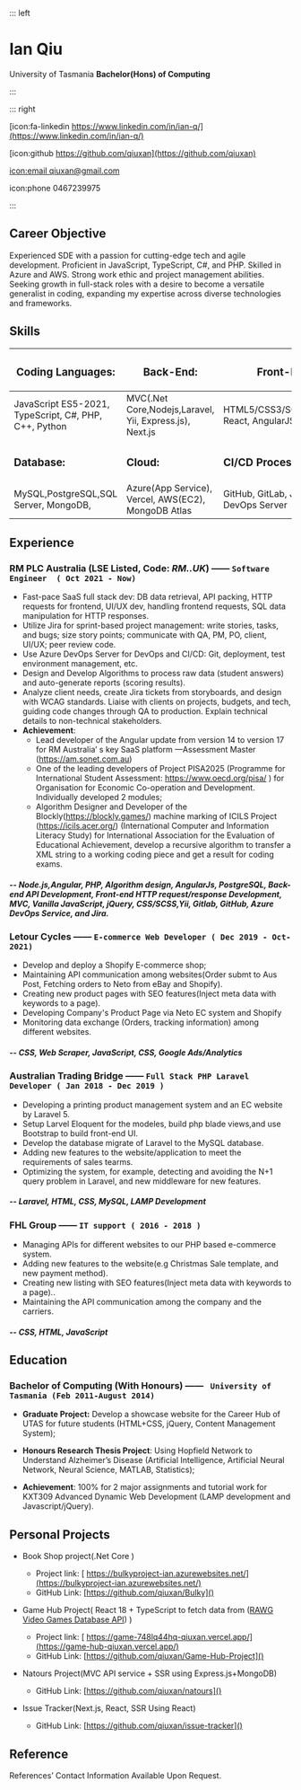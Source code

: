 ::: left

# Ian Qiu

University of Tasmania
**Bachelor(Hons) of Computing**

:::

::: right

[icon:fa-linkedin  https://www.linkedin.com/in/ian-q/](https://www.linkedin.com/in/ian-q/)

[icon:github https://github.com/qiuxan](https://github.com/qiuxan)

[icon:email qiuxan@gmail.com](mailto:qiuxan@gmail.com)

icon:phone 0467239975

:::

## Career Objective

Experienced SDE with a passion for cutting-edge tech and agile development. Proficient in JavaScript, TypeScript, C#, and PHP. Skilled in Azure and AWS. Strong work ethic and project management abilities. Seeking growth in full-stack roles with a desire to become a versatile generalist in coding, expanding my expertise across diverse technologies and frameworks.

## Skills

| <h3>Coding Languages:</h3>                            | <h3>Back-End:</h3>                                      | <h3>Front-End:</h3>                               |
| ----------------------------------------------------- | ------------------------------------------------------- | ------------------------------------------------- |
| JavaScript ES5-2021, TypeScript, C#, PHP, C++, Python | MVC(.Net Core,Nodejs,Laravel, Yii, Express.js), Next.js | HTML5/CSS3/SCSS,Angular, React, AngularJS, jQuery |
| <h3>Database:</h3>                                    | <h3>Cloud:</h3>                                         | <h3>CI/CD Process:</h3>                           |
| MySQL,PostgreSQL,SQL Server, MongoDB,                 | Azure(App Service), Vercel, AWS(EC2), MongoDB Atlas     | GitHub, GitLab, Jira,Azure DevOps Server          |

## Experience
### RM PLC Australia (LSE Listed, Code: *RM..UK*) —— `Software Engineer  ( Oct 2021 - Now)`
* Fast-pace SaaS full stack dev: DB data retrieval, API packing, HTTP requests for frontend, UI/UX dev, handling frontend requests, SQL data manipulation for HTTP responses.
* Utilize Jira for sprint-based project management: write stories, tasks, and bugs; size story points; communicate with QA, PM, PO, client, UI/UX; peer review code.
* Use Azure DevOps Server for DevOps and CI/CD: Git, deployment, test environment management, etc.
* Design and Develop Algorithms to process raw data (student answers) and auto-generate reports (scoring results).
* Analyze client needs, create Jira tickets from storyboards, and design with WCAG standards. Liaise with clients on projects, budgets, and tech, guiding code changes through QA to production. Explain technical details to non-technical stakeholders.
* ****Achievement****: 
  * Lead developer of the Angular update from version 14 to version 17 for RM Australia’ s key SaaS platform —Assessment Master (https://am.sonet.com.au)
  * One of the leading developers of Project PISA2025 (Programme for International Student Assessment: https://www.oecd.org/pisa/ ) for Organisation for Economic Co-operation and Development. Individually developed 2 modules;
  * Algorithm Designer and Developer of the Blockly(https://blockly.games/) machine marking of ICILS Project (https://icils.acer.org/) (International Computer and Information Literacy Study) for International Association for the Evaluation of Educational Achievement, develop a recursive algorithm to transfer a XML string to a working coding piece and get a result for coding exams.
 ##### -- Node.js,Angular, PHP, Algorithm design, AngularJs, PostgreSQL, Back-end API Development, Front-end HTTP request/response Development, MVC, Vanilla JavaScript, jQuery, CSS/SCSS,Yii, Gitlab, GitHub, Azure DevOps Service, and Jira.
### Letour Cycles —— `E-commerce Web Developer ( Dec 2019 - Oct-2021)`
* Develop and deploy a Shopify E-commerce shop;
* Maintaining API communication among websites(Order submt to Aus Post, Fetching orders to Neto from eBay and Shopify).
* Creating new product pages with SEO features(Inject meta data with keywords to a page).
* Developing Company's Product Page via Neto EC system and Shopify
* Monitoring data exchange (Orders, tracking information) among different websites.
##### -- CSS, Web Scraper, JavaScript, CSS, Google Ads/Analytics
### Australian Trading Bridge —— `Full Stack PHP Laravel Developer ( Jan 2018 - Dec 2019 )`
* Developing a printing product management system and an EC website by Laravel 5.
* Setup Larvel Eloquent for the modeles, build php blade views,and use Bootstrap to build front-end UI.
* Develop the database migrate of Laravel to the MySQL database.
* Adding new features to the website/application to meet the requirements of sales tearms.
* Optimizing the system, for example, detecting and avoiding the N+1 query problem in Laravel, and new middleware for new features.
##### --  Laravel, HTML, CSS, MySQL, LAMP Development
### FHL Group —— `IT support ( 2016 - 2018 )`
* Managing APIs for different websites to our PHP based e-commerce system.
* Adding new features to the website(e.g Christmas Sale template, and new payment method).
* Creating new listing with SEO features(Inject meta data with keywords to a page)..
* Maintaining the API communication among the company and the carriers.
##### -- CSS, HTML, JavaScript
## Education
### Bachelor of Computing (With Honours) ——  ` University of Tasmania (Feb 2011-August 2014)`
* **Graduate Project:** Develop a showcase website for the Career Hub of UTAS for future students (HTML+CSS, jQuery, Content Management System);

* **Honours Research Thesis Project**: Using Hopfield Network to Understand Alzheimer’s Disease (Artificial Intelligence, Artificial Neural Network, Neural Science,  MATLAB, Statistics);

* **Achievement**: 100% for 2 major assignments and tutorial work for KXT309 Advanced Dynamic Web Development (LAMP development and Javascript/jQuery).

## Personal Projects

* Book Shop project(.Net Core )
  
  * Project link: [ https://bulkyproject-ian.azurewebsites.net/](https://bulkyproject-ian.azurewebsites.net/)   
  * GitHub Link: [https://github.com/qiuxan/Bulky]()

* Game Hub Project( React 18 + TypeScript to fetch data from ([RAWG Video Games Database API](https://api.rawg.io/docs/)) )
  
  * Project link: [ https://game-748lq44hq-qiuxan.vercel.app/](https://game-hub-qiuxan.vercel.app/)   
  * GitHub Link: [https://github.com/qiuxan/Game-Hub-Project]()

* Natours Project(MVC API service + SSR using Express.js+MongoDB)
  
  * GitHub Link: [https://github.com/qiuxan/natours]()

* Issue Tracker(Next.js, React, SSR Using React)
  
  * GitHub Link: [https://github.com/qiuxan/issue-tracker]()

## Reference

References’ Contact Information Available Upon Request.
